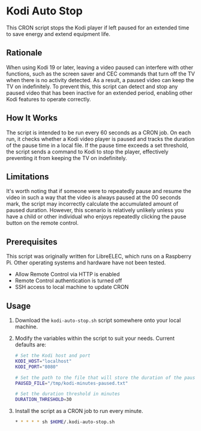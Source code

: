 
# Kodi Auto Stop

This CRON script stops the Kodi player if left paused for an extended time to save energy and extend equipment life.

## Rationale

When using Kodi 19 or later, leaving a video paused can interfere with other functions, such as the screen saver and CEC commands that turn off the TV when there is no activity detected. As a result, a paused video can keep the TV on indefinitely. To prevent this, this script can detect and stop any paused video that has been inactive for an extended period, enabling other Kodi features to operate correctly.

## How It Works

The script is intended to be run every 60 seconds as a CRON job. On each run, it checks whether a Kodi video player is paused and tracks the duration of the pause time in a local file. If the pause time exceeds a set threshold, the script sends a command to Kodi to stop the player, effectively preventing it from keeping the TV on indefinitely.

## Limitations

It's worth noting that if someone were to repeatedly pause and resume the video in such a way that the video is always paused at the 00 seconds mark, the script may incorrectly calculate the accumulated amount of paused duration. However, this scenario is relatively unlikely unless you have a child or other individual who enjoys repeatedly clicking the pause button on the remote control.

## Prerequisites

This script was originally written for LibreELEC, which runs on a Raspberry Pi. Other operating systems and hardware have not been tested.

* Allow Remote Control via HTTP is enabled
* Remote Control authentication is turned off
* SSH access to local machine to update CRON

## Usage

1. Download the `kodi-auto-stop.sh` script somewhere onto your local machine.

2. Modify the variables within the script to suit your needs. Current defaults are:

   ```bash
   # Set the Kodi host and port
   KODI_HOST="localhost"
   KODI_PORT="8080"

   # Set the path to the file that will store the duration of the paused video
   PAUSED_FILE="/tmp/kodi-minutes-paused.txt"

   # Set the duration threshold in minutes
   DURATION_THRESHOLD=30
   ```

3. Install the script as a CRON job to run every minute.

   ```bash
   * * * * * sh $HOME/.kodi-auto-stop.sh
   ```
